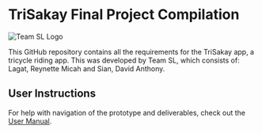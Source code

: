 # TriSakay Final Project Compilation

![Team SL Logo](https://github.com/SnoreRax/CS152-Sian-Compilation/assets/130671410/5f394b9a-7387-4d0f-b0e1-53b4aaee9b9d)

This GitHub repository contains all the requirements for the TriSakay app, a tricycle riding app. This was developed by
Team SL, which consists of: Lagat, Reynette Micah and Sian, David Anthony.

## User Instructions

For help with navigation of the prototype and deliverables, check out the [User Manual](https://github.com/SnoreRax/CS152-Sian-Compilation/blob/b2a2fb10cdbb236182170d6b001f3a59534af171/USER_MANUAL.md).
